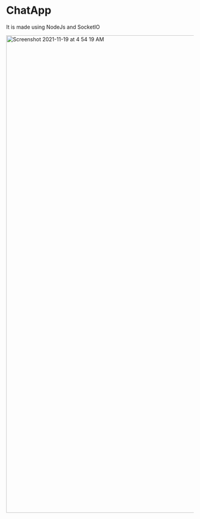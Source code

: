 # ChatApp
It is made using NodeJs and SocketIO


<img width="1279" alt="Screenshot 2021-11-19 at 4 54 19 AM" src="https://user-images.githubusercontent.com/52318574/142512514-92b3bf0b-40f1-48da-a773-7311ffdd1a8e.png">
